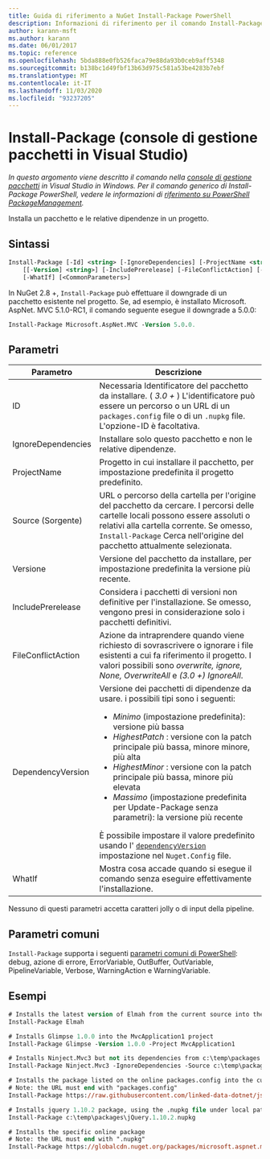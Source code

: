 ```yaml
---
title: Guida di riferimento a NuGet Install-Package PowerShell
description: Informazioni di riferimento per il comando Install-Package PowerShell nella console di gestione pacchetti NuGet in Visual Studio.
author: karann-msft
ms.author: karann
ms.date: 06/01/2017
ms.topic: reference
ms.openlocfilehash: 5bda888e0fb526faca79e88da93b0ceb9aff5348
ms.sourcegitcommit: b138bc1d49fbf13b63d975c581a53be4283b7ebf
ms.translationtype: MT
ms.contentlocale: it-IT
ms.lasthandoff: 11/03/2020
ms.locfileid: "93237205"
---
```

# <a name="install-package-package-manager-console-in-visual-studio"></a>Install-Package (console di gestione pacchetti in Visual Studio)

*In questo argomento viene descritto il comando nella [console di gestione pacchetti](../../consume-packages/install-use-packages-powershell.md) in Visual Studio in Windows. Per il comando generico di Install-Package PowerShell, vedere le informazioni di [riferimento su PowerShell PackageManagement](/powershell/module/packagemanagement/?view=powershell-6).*

Installa un pacchetto e le relative dipendenze in un progetto.

## <a name="syntax"></a>Sintassi

```ps
Install-Package [-Id] <string> [-IgnoreDependencies] [-ProjectName <string>] [[-Source] <string>] 
    [[-Version] <string>] [-IncludePrerelease] [-FileConflictAction] [-DependencyVersion]
    [-WhatIf] [<CommonParameters>]
```

In NuGet 2.8 +, `Install-Package` può effettuare il downgrade di un pacchetto esistente nel progetto. Se, ad esempio, è installato Microsoft. AspNet. MVC 5.1.0-RC1, il comando seguente esegue il downgrade a 5.0.0:

```ps
Install-Package Microsoft.AspNet.MVC -Version 5.0.0.
```

## <a name="parameters"></a>Parametri

| Parametro | Descrizione |
| --- | --- |
| ID | Necessaria Identificatore del pacchetto da installare. ( *3.0 +* ) L'identificatore può essere un percorso o un URL di un `packages.config` file o di un `.nupkg` file. L'opzione-ID è facoltativa. |
| IgnoreDependencies | Installare solo questo pacchetto e non le relative dipendenze. |
| ProjectName | Progetto in cui installare il pacchetto, per impostazione predefinita il progetto predefinito. |
| Source (Sorgente) | URL o percorso della cartella per l'origine del pacchetto da cercare. I percorsi delle cartelle locali possono essere assoluti o relativi alla cartella corrente. Se omesso, `Install-Package` Cerca nell'origine del pacchetto attualmente selezionata. |
| Versione | Versione del pacchetto da installare, per impostazione predefinita la versione più recente. |
| IncludePrerelease | Considera i pacchetti di versioni non definitive per l'installazione. Se omesso, vengono presi in considerazione solo i pacchetti definitivi. |
| FileConflictAction | Azione da intraprendere quando viene richiesto di sovrascrivere o ignorare i file esistenti a cui fa riferimento il progetto. I valori possibili sono *overwrite, ignore, None, OverwriteAll* e *(3.0 +)* *IgnoreAll*. |
| DependencyVersion | Versione dei pacchetti di dipendenze da usare. i possibili tipi sono i seguenti:<br/><ul><li>*Minimo* (impostazione predefinita): versione più bassa</li><li>*HighestPatch* : versione con la patch principale più bassa, minore minore, più alta</li><li>*HighestMinor* : versione con la patch principale più bassa, minore più elevata</li><li>*Massimo* (impostazione predefinita per Update-Package senza parametri): la versione più recente</li></ul>È possibile impostare il valore predefinito usando l' [`dependencyVersion`](../nuget-config-file.md#config-section) impostazione nel `Nuget.Config` file. |
| WhatIf | Mostra cosa accade quando si esegue il comando senza eseguire effettivamente l'installazione. |

Nessuno di questi parametri accetta caratteri jolly o di input della pipeline.

## <a name="common-parameters"></a>Parametri comuni

`Install-Package` supporta i seguenti [parametri comuni di PowerShell](/powershell/module/microsoft.powershell.core/about/about_commonparameters): debug, azione di errore, ErrorVariable, OutBuffer, OutVariable, PipelineVariable, Verbose, WarningAction e WarningVariable.

## <a name="examples"></a>Esempi

```ps
# Installs the latest version of Elmah from the current source into the default project
Install-Package Elmah

# Installs Glimpse 1.0.0 into the MvcApplication1 project
Install-Package Glimpse -Version 1.0.0 -Project MvcApplication1

# Installs Ninject.Mvc3 but not its dependencies from c:\temp\packages
Install-Package Ninject.Mvc3 -IgnoreDependencies -Source c:\temp\packages

# Installs the package listed on the online packages.config into the current project
# Note: the URL must end with "packages.config"
Install-Package https://raw.githubusercontent.com/linked-data-dotnet/json-ld.net/master/.nuget/packages.config

# Installs jquery 1.10.2 package, using the .nupkg file under local path of c:\temp\packages
Install-Package c:\temp\packages\jQuery.1.10.2.nupkg

# Installs the specific online package
# Note: the URL must end with ".nupkg"
Install-Package https://globalcdn.nuget.org/packages/microsoft.aspnet.mvc.5.2.3.nupkg
```